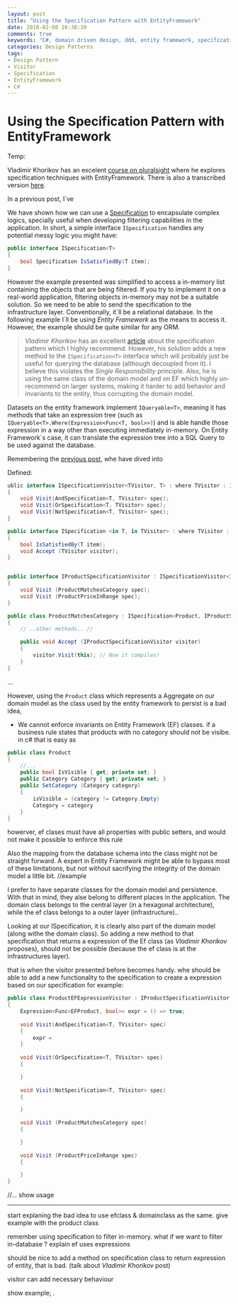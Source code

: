 ```yaml
---
layout: post
title: "Using the Specification Pattern with EntityFramework"
date: 2018-02-08 16:38:39
comments: true
keywords: "C#, domain driven design, ddd, entity framework, specification"
categories: Design Patterns
tags:
- Design Pattern
- Visitor
- Specification
- EntityFramework
- C#
---
```


# Using the Specification Pattern with EntityFramework

Temp:

Vladimir Khorikov has an excelent [course on pluralsight](https://www.pluralsight.com/courses/csharp-specification-pattern) where he explores specification techniques with EntityFramework. There is also a transcribed version [here](http://enterprisecraftsmanship.com/2016/02/08/specification-pattern-c-implementation/). 


In a previous post, I´ve 



We have shown how we can use a [Specification](2017-12-18-a-generic-specification-pattern-in-c) to encapsulate complex logics, specially useful when developing filtering capabilities in the application. In short, a simple interface `ISpecification` handles any potential messy logic you might have:

```csharp
public interface ISpecification<T>
{
    bool Specification IsSatisfiedBy(T item);
}
```

However the example presented was simplified to access a in-memory list containing the objects that are being filtered. If you try to implement it on a real-world application, filtering objects in-memory may not be a suitable solution. 
So we need to be able to send the specification to the infrastructure layer. Conventionally, it´ll be a relational database. In the following example I´ll be using *Entity Framework* as the means to access it. However, the example should be quite similar for any ORM. 

> *Vladimir Khorikov* has an excellent [article](http://enterprisecraftsmanship.com/2016/02/08/specification-pattern-c-implementation/) about the specification pattern which I highly recommend. However, his solution adds a new method to the `ISpecification<T>` interface which will probably just be useful for querying the database (although decoupled from it). I believe this violates the *Single Responsibility* principle. Also, he is using the same class of the domain model and on EF which highly un-recommend on larger systems, making it harder to add behavior and invariants to the entity, thus corrupting the domain model. 

Datasets on the entity framework implement `IQueryable<T>`, meaning it has methods that take an expression tree (such as `IQueryable<T>.Where(Expression<Func<T, bool>>)`) and is able handle those expression in a way other than executing immediately in-memory. On Entity Framework´s case, it can translate the expression tree into a SQL Query to be used against the database.

Remembering the [previous post](2018-01-01-generic-visitor-pattern-in-c), whe have dived into 


Defined:
```csharp
ublic interface ISpecificationVisitor<TVisitor, T> : where TVisitor : ISpecificationVisitor<TVisitor, T>
{
    void Visit(AndSpecification<T, TVisitor> spec);
    void Visit(OrSpecification<T, TVisitor> spec);
    void Visit(NotSpecification<T, TVisitor> spec);
}

public interface ISpecification <in T, in TVisitor> : where TVisitor : ISpecificationVisitor<TVisitor, T>
{
    bool IsSatisfiedBy(T item);
    void Accept (TVisitor visitor);
}


public interface IProductSpecificationVisitor : ISpecificationVisitor<IProductSpecificationVisitor, Product>
{
    void Visit (ProductMatchesCategory spec);
    void Visit (ProductPriceInRange spec);
}

public class ProductMatchesCategory : ISpecification<Product, IProductSpecificationVisitor>
{
    // ..other methods.. //

    public void Accept (IProductSpecificationVisitor visitor) 
    {
        visitor.Visit(this); // Now it compiles!
    }
}
```
...

However, using the `Product` class which represents a Aggregate on our domain model as the class used by the entity framework to persist is a bad idea, 
 - We cannot enforce invariants on Entity Framework (EF) classes.
    if a business rule states that products with no category should not be visibe.
 in c# that is easy as 
 ```csharp
 public class Product
 {
     //...
     public bool IsVisible { get; private set; }
     public Category Category { get; private set; }
     public SetCategory (Category category)
     {
         isVisible = (category != Category.Empty)
         Category = category
     }
 }
 ```
howerver, ef clases must have all properties with public setters, and would not make it possible to enforce this rule

Also the mapping from the database schema into the class might not be straight forward. A expert in Entity Framework might be able to bypass most of these limitations, but not without sacrifying the integrity of the domain model a little bit.
//example

I prefer to have separate classes for the domain model and persistence. With that in mind, they alse belong to different places in the application. The domain class belongs to the central layer (in a hexagonal architecture), while the ef class belongs to a outer layer (infrastructure)..

Looking at our ISpecification, it is clearly also part of the domain model (along withe the domain class). So adding a new method to that specification that returns a expression  of the Ef class (as *Vladimir Khorikov*  proposes), should not be possible (because the ef class is at the infrastructures layer).

that is when the visitor presented before becomes handy. whe should be able to add a new functionality to the specification to create a expression based on our specification for example:


```csharp
public class ProductEFExpressionVisitor : IProductSpecificationVisitor
{
    Expression<Func<EFProduct, bool>> expr = () => true;
    
    void Visit(AndSpecification<T, TVisitor> spec)
    {
        expr = 
    }
    
    void Visit(OrSpecification<T, TVisitor> spec)
    {

    }
    
    void Visit(NotSpecification<T, TVisitor> spec)
    {

    }
    
    void Visit (ProductMatchesCategory spec)
    {

    }
    
    void Visit (ProductPriceInRange spec)
    {

    }
}
```

//...
show usage

-----
start explaning the bad idea to use efclass & domainclass as the same.
give example with the product class

remember using specification to filter in-memory. what if we want to filter in-database ?
explain ef uses expressions 

should be nice to add a method on specification class to return expression of entity, that is bad. (talk about *Vladimir Khorikov* post)

visitor can add necessary behaviour


show example;
.